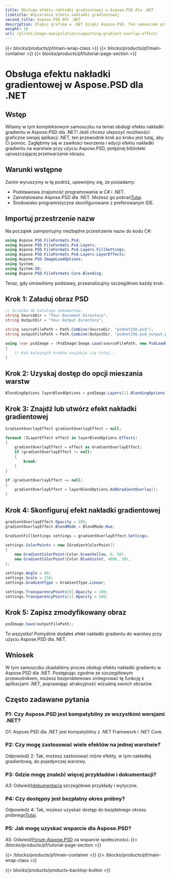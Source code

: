```yaml
---
title: Obsługa efektu nakładki gradientowej w Aspose.PSD dla .NET
linktitle: Wspieranie efektu nakładki gradientowej
second_title: Aspose.PSD API .NET
description: Ulepsz grafikę w .NET dzięki Aspose.PSD. Ten samouczek przeprowadzi Cię przez obsługę efektów nakładki gradientowej.
weight: 18
url: /pl/net/image-manipulation/supporting-gradient-overlay-effect/
---
```


{{< blocks/products/pf/main-wrap-class >}}
{{< blocks/products/pf/main-container >}}
{{< blocks/products/pf/tutorial-page-section >}}

# Obsługa efektu nakładki gradientowej w Aspose.PSD dla .NET

## Wstęp

Witamy w tym kompleksowym samouczku na temat obsługi efektu nakładki gradientu w Aspose.PSD dla .NET! Jeśli chcesz ulepszyć możliwości graficzne swojej aplikacji .NET, ten przewodnik krok po kroku jest tutaj, aby Ci pomóc. Zagłębimy się w zawiłości tworzenia i edycji efektu nakładki gradientu na warstwie przy użyciu Aspose.PSD, potężnej biblioteki upraszczającej przetwarzanie obrazu.

## Warunki wstępne

Zanim wyruszymy w tę podróż, upewnijmy się, że posiadamy:

- Podstawowa znajomość programowania w C# i .NET.
-  Zainstalowano Aspose.PSD dla .NET. Możesz go pobrać[Tutaj](https://releases.aspose.com/psd/net/).
- Środowisko programistyczne skonfigurowane z preferowanym IDE.

## Importuj przestrzenie nazw

Na początek zaimportujmy niezbędne przestrzenie nazw do kodu C#:

```csharp
using Aspose.PSD.FileFormats.Psd;
using Aspose.PSD.FileFormats.Psd.Layers;
using Aspose.PSD.FileFormats.Psd.Layers.FillSettings;
using Aspose.PSD.FileFormats.Psd.Layers.LayerEffects;
using Aspose.PSD.ImageLoadOptions;
using System;
using System.IO;
using Aspose.PSD.FileFormats.Core.Blending;
```

Teraz, gdy omówiliśmy podstawy, przeanalizujmy szczegółowo każdy krok:

## Krok 1: Załaduj obraz PSD

```csharp
// Ścieżka do katalogu dokumentów.
string SourceDir = "Your Document Directory";
string OutputDir = "Your Output Directory";

string sourceFilePath = Path.Combine(SourceDir, "psdnet256.psd");
string outputFilePath = Path.Combine(OutputDir, "psdnet256.psd_output.psd");

using (var psdImage = (PsdImage)Image.Load(sourceFilePath, new PsdLoadOptions() { LoadEffectsResource = true }))
{
    // Kod kolejnych kroków znajduje się tutaj...
}
```

## Krok 2: Uzyskaj dostęp do opcji mieszania warstw

```csharp
BlendingOptions layerBlendOptions = psdImage.Layers[1].BlendingOptions;
```

## Krok 3: Znajdź lub utwórz efekt nakładki gradientowej

```csharp
GradientOverlayEffect gradientOverlayEffect = null;

foreach (ILayerEffect effect in layerBlendOptions.Effects)
{
    gradientOverlayEffect = effect as GradientOverlayEffect;
    if (gradientOverlayEffect != null)
    {
        break;
    }
}

if (gradientOverlayEffect == null)
{
    gradientOverlayEffect = layerBlendOptions.AddGradientOverlay();
}
```

## Krok 4: Skonfiguruj efekt nakładki gradientowej

```csharp
gradientOverlayEffect.Opacity = 200;
gradientOverlayEffect.BlendMode = BlendMode.Hue;

GradientFillSettings settings = gradientOverlayEffect.Settings;

settings.ColorPoints = new IGradientColorPoint[]
{
    new GradientColorPoint(Color.GreenYellow, 0, 50),
    new GradientColorPoint(Color.BlueViolet, 4096, 50),
};

settings.Angle = 80;
settings.Scale = 150;
settings.GradientType = GradientType.Linear;

settings.TransparencyPoints[0].Opacity = 100;
settings.TransparencyPoints[1].Opacity = 100;
```

## Krok 5: Zapisz zmodyfikowany obraz

```csharp
psdImage.Save(outputFilePath);
```

To wszystko! Pomyślnie dodałeś efekt nakładki gradientu do warstwy przy użyciu Aspose.PSD dla .NET.

## Wniosek

W tym samouczku zbadaliśmy proces obsługi efektu nakładki gradientu w Aspose.PSD dla .NET. Postępując zgodnie ze szczegółowym przewodnikiem, możesz bezproblemowo zintegrować tę funkcję z aplikacjami .NET, poprawiając atrakcyjność wizualną swoich obrazów.

## Często zadawane pytania

### P1: Czy Aspose.PSD jest kompatybilny ze wszystkimi wersjami .NET?

O1: Aspose.PSD dla .NET jest kompatybilny z .NET Framework i .NET Core.

### P2: Czy mogę zastosować wiele efektów na jednej warstwie?

Odpowiedź 2: Tak, możesz zastosować różne efekty, w tym nakładkę gradientową, do pojedynczej warstwy.

### P3: Gdzie mogę znaleźć więcej przykładów i dokumentacji?

 A3: Odwiedź[dokumentacja](https://reference.aspose.com/psd/net/) szczegółowe przykłady i wytyczne.

### P4: Czy dostępny jest bezpłatny okres próbny?

 Odpowiedź 4: Tak, możesz uzyskać dostęp do bezpłatnego okresu próbnego[Tutaj](https://releases.aspose.com/).

### P5: Jak mogę uzyskać wsparcie dla Aspose.PSD?

 A5: Odwiedź[Forum Aspose.PSD](https://forum.aspose.com/c/psd/34) za wsparcie społeczności.
{{< /blocks/products/pf/tutorial-page-section >}}

{{< /blocks/products/pf/main-container >}}
{{< /blocks/products/pf/main-wrap-class >}}

{{< blocks/products/products-backtop-button >}}
